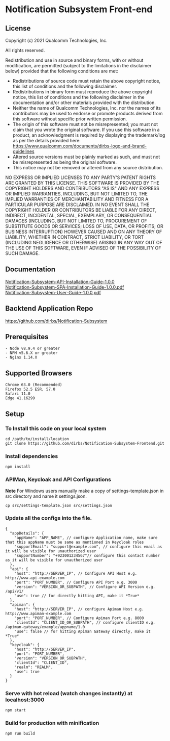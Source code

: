 # Notification Subsystem Front-end
## License
Copyright (c) 2021 Qualcomm Technologies, Inc.

All rights reserved.

Redistribution and use in source and binary forms, with or without modification, are permitted (subject to the limitations in the disclaimer below) provided that the following conditions are met:

* Redistributions of source code must retain the above copyright notice, this list of conditions and the following disclaimer.
* Redistributions in binary form must reproduce the above copyright notice, this list of conditions and the following disclaimer in the documentation and/or other materials provided with the distribution.
* Neither the name of Qualcomm Technologies, Inc. nor the names of its contributors may be used to endorse or promote products derived from this software without specific prior written permission.
* The origin of this software must not be misrepresented; you must not claim that you wrote the original software. If you use this software in a product, an acknowledgment is required by displaying the trademark/log as per the details provided here: https://www.qualcomm.com/documents/dirbs-logo-and-brand-guidelines
* Altered source versions must be plainly marked as such, and must not be misrepresented as being the original software.
* This notice may not be removed or altered from any source distribution.

NO EXPRESS OR IMPLIED LICENSES TO ANY PARTY'S PATENT RIGHTS ARE GRANTED BY THIS LICENSE. THIS SOFTWARE IS PROVIDED BY THE COPYRIGHT HOLDERS AND CONTRIBUTORS "AS IS" AND ANY EXPRESS OR IMPLIED WARRANTIES, INCLUDING, BUT NOT LIMITED TO, THE IMPLIED WARRANTIES OF MERCHANTABILITY AND FITNESS FOR A PARTICULAR PURPOSE ARE DISCLAIMED. IN NO EVENT SHALL THE COPYRIGHT HOLDER OR CONTRIBUTORS BE LIABLE FOR ANY DIRECT, INDIRECT, INCIDENTAL, SPECIAL, EXEMPLARY, OR CONSEQUENTIAL DAMAGES (INCLUDING, BUT NOT LIMITED TO, PROCUREMENT OF SUBSTITUTE GOODS OR SERVICES; LOSS OF USE, DATA, OR PROFITS; OR BUSINESS INTERRUPTION) HOWEVER CAUSED AND ON ANY THEORY OF LIABILITY, WHETHER IN CONTRACT, STRICT LIABILITY, OR TORT (INCLUDING NEGLIGENCE OR OTHERWISE) ARISING IN ANY WAY OUT OF THE USE OF THIS SOFTWARE, EVEN IF ADVISED OF THE POSSIBILITY OF SUCH DAMAGE.


## Documentation
[Notification-Subsystem-API-Installation-Guide-1.0.0](https://github.com/dirbs/Documentation/blob/master/Notification-Subsystem/Notification-Subsystem-API-Installation-Guide-1.0.0.pdf)<br />
[Notification-Subsystem-SPA-Installation-Guide-1.0.0.pdf](https://github.com/dirbs/Documentation/blob/master/Notification-Subsystem/Notification-Subsystem-SPA-Installation-Guide-1.0.0.pdf) <br />
[Notification-Subsystem-User-Guide-1.0.0.pdf](https://github.com/dirbs/Documentation/blob/master/Notification-Subsystem/Notification-Subsystem-User-Guide-1.0.0.pdf)<br />

## Backtend Application Repo
https://github.com/dirbs/Notification-Subsystem

## Prerequisites
```
- Node v8.9.4 or greater
- NPM v5.6.X or greater
- Nginx 1.14.X
```

## Supported Browsers
```
Chrome 63.0 (Recommended)
Firefox 52.5 ESR, 57.0
Safari 11.0
Edge 41.16299
```

## Setup

### To Install this code on your local system
```
cd /path/to/install/location
git clone https://github.com/dirbs/Notification-Subsystem-Frontend.git
```

### Install dependencies
```
npm install
```

### APIMan, Keycloak and API Configurations
**Note** For Windows users manually make a copy of settings-template.json in src directory and name it settings.json.

```
cp src/settings-template.json src/settings.json
```

### Update all the configs into the file.
```
{
  "appDetails": {
    "appName": "APP_NAME", // configure Application name, make sure that this appName must be same as mentioned in Keycloak roles
    "supportEmail": "support@example.com", // configure this email as it will be visible for unauthorized user
    "supportNumber": "+923001234567"// configure this contact number as it will be visible for unauthorized user
  },
  "api": {
    "host": "http://SERVER_IP", // Configure API Host e.g. http://www.api-example.com
    "port": "PORT_NUMBER", // Configure API Port e.g. 3000
    "version": "VERSION_OR_SUBPATH", // Configure API Version e.g. /api/v1/
    "use": true // for directly hitting API, make it *True*
  },
  "apiman": {
    "host": "http://SERVER_IP", // configure Apiman Host e.g. http://www.apiman-example.com
    "port": "PORT_NUMBER", // Configure Apiman Port e.g. 8000
    "clientId": "CLIENT_ID_OR_SUBPATH", // configure clientID e.g. /apiman-gateway/example/appname/1.0
    "use": false // for hitting Apiman Gateway directly, make it *True*
  },
  "keycloak": {
    "host": "http://SERVER_IP",
    "port": "PORT_NUMBER",
    "version": "VERSION_OR_SUBPATH",
    "clientId": "CLIENT_ID",
    "realm": "REALM",
    "use": true
  }
}
```

### Serve with hot reload (watch changes instantly) at localhost:3000
```
npm start
```

### Build for production with minification
```
npm run build
```
